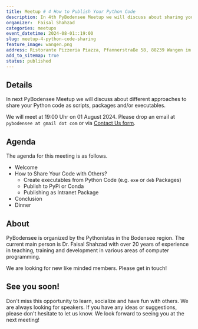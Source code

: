 ```yaml
---
title: Meetup # 4 How to Publish Your Python Code
description: In 4th PyBodensee Meetup we will discuss about sharing your Python Code with others.
organizer:  Faisal Shahzad
categories: meetups
event_datetime: 2024-08-01::19:00
slug: meetup-4-python-code-sharing
feature_image: wangen.png
address: Ristorante Pizzeria Piazza, Pfannerstraße 58, 88239 Wangen im Allgäu, Germany
add_to_sitemap: true
status: published
---
```


## Details
In next PyBodensee Meetup we will discuss about different approaches to share your Python code as scripts, packages and/or executables.

We will meet at 19:00 Uhr on 01 August 2024. Please drop an email at ``pybodensee at gmail dot com`` or via [Contact Us form](/pages/contact/).

## Agenda

The agenda for this meeting is as follows. 

- Welcome
- How to Share Your Code with Others?
    - Create executables from Python Code (e.g. `exe` or `deb` Packages)
    - Publish to PyPi or Conda
    - Publishing as Intranet Package 
- Conclusion
- Dinner

## About

PyBodensee is organized by the Pythonistas in the Bodensee region. The current main person is Dr. Faisal Shahzad with over 20 years of experience in teaching, training and development in various areas of computer programming.

We are looking for new like minded members. Please get in touch!


## See you soon!
Don't miss this opportunity to learn, socialize and have fun with others. We are always looking for speakers. If you have any ideas or suggestions, please don't hesitate to let us know. We look forward to seeing you at the next meeting!